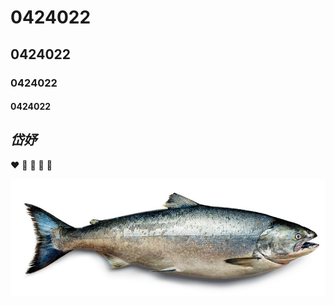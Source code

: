# 0424022
## 0424022
### 0424022
#### 0424022
## *岱妤*
:heart: :green_heart: :blue_heart: :purple_heart: :yellow_heart:

![fish](o1.jpg "0220")
